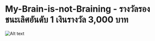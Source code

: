 # My-Brain-is-not-Braining - รางวัลรองชนะเลิศอันดับ 1 เงินรางวัล 3,000 บาท
![Alt text](Datathon-CMU.jpg)

